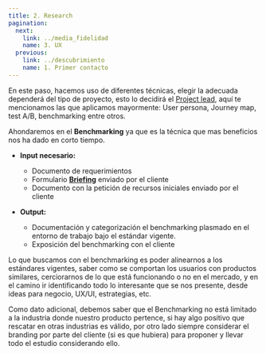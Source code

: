 ```yaml
---
title: 2. Research
pagination:
  next:
    link: ../media_fidelidad
    name: 3. UX
  previous:
    link: ../descubrimiento
    name: 1. Primer contacto
---
```


En este paso, hacemos uso de diferentes técnicas, elegir la adecuada dependerá del tipo de proyecto, esto lo decidirá el [Project lead](../../roles/#project-lead), aquí te mencionamos las que aplicamos mayormente: User persona, Journey map, test A/B, benchmarking entre otros.

Ahondaremos en el **Benchmarking** ya que es la técnica que mas beneficios nos ha dado en corto tiempo.

- **Input necesario:**
  - Documento de requerimientos
  - Formulario **[Briefing](https://form.jotform.com/221434741955660)** enviado por el cliente
  - Documento con la petición de recursos iniciales enviado por el cliente

- **Output:**
  - Documentación y categorización el benchmarking plasmado en el entorno de trabajo bajo el estándar vigente.
  - Exposición del benchmarking con el cliente

Lo que buscamos con el benchmarking es poder alinearnos a los estándares vigentes, saber como se comportan los usuarios con productos similares, cerciorarnos de lo que está funcionando o no en el mercado, y en el camino ir identificando todo lo interesante que se nos presente, desde ideas para negocio, UX/UI, estrategias, etc.

Como dato adicional, debemos saber que el Benchmarking no está limitado a la industria donde nuestro producto pertence, si hay algo positivo que rescatar en otras industrias es válido, por otro lado siempre considerar el branding por parte del cliente (si es que hubiera) para proponer y llevar todo el estudio considerando ello.
